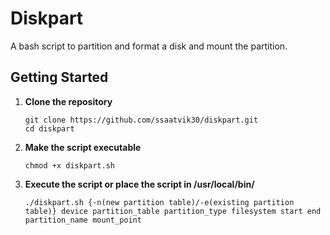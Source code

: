 # Diskpart
A bash script to partition and format a disk and mount the partition.

## Getting Started
1. **Clone the repository**
    ```
    git clone https://github.com/ssaatvik30/diskpart.git
    cd diskpart
    ```
2. **Make the script executable**
    ```
    chmod +x diskpart.sh
    ```
3. **Execute the script or place the script in /usr/local/bin/**
    ```
    ./diskpart.sh {-n(new partition table)/-e(existing partition table)} device partition_table partition_type filesystem start end partition_name mount_point 
    ```

